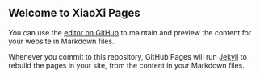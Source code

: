 ## Welcome to XiaoXi Pages

You can use the [editor on GitHub](https://github.com/wangxiaoxi3/wangxiaoxi3.github.io/edit/master/README.md) to maintain and preview the content for your website in Markdown files.

Whenever you commit to this repository, GitHub Pages will run [Jekyll](https://jekyllrb.com/) to rebuild the pages in your site, from the content in your Markdown files.

